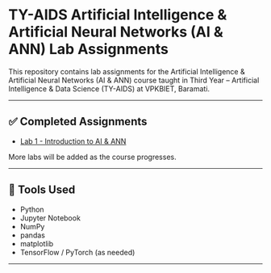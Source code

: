 # TY-AIDS Artificial Intelligence & Artificial Neural Networks (AI & ANN) Lab Assignments

This repository contains lab assignments for the Artificial Intelligence & Artificial Neural Networks (AI & ANN) course taught in Third Year – Artificial Intelligence & Data Science (TY-AIDS) at VPKBIET, Baramati.

---

## ✅ Completed Assignments

- [Lab 1 - Introduction to AI & ANN](AI_ANN_Lab1/Assignment_1_AI_ANN.pdf)

More labs will be added as the course progresses.

---

## 📌 Tools Used
- Python
- Jupyter Notebook
- NumPy
- pandas
- matplotlib
- TensorFlow / PyTorch (as needed)

---

